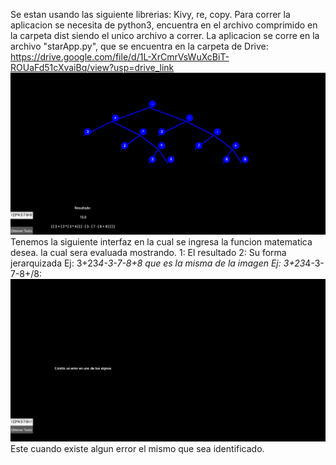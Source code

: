 Se estan usando las siguiente librerias:
    Kivy, re, copy.
Para correr la aplicacion se necesita de python3,  encuentra en el archivo comprimido en la carpeta  dist siendo el unico archivo a correr.
La aplicacion se corre en la archivo "starApp.py", que se encuentra en la carpeta de Drive: https://drive.google.com/file/d/1L-XrCmrVsWuXcBiT-ROUaFd51cXvaiBq/view?usp=drive_link    
![img_1.png](img_1.png)
Tenemos la siguiente interfaz en la cual se ingresa la funcion matematica desea.
la cual sera evaluada mostrando.
    1: El resultado
    2: Su forma jerarquizada
Ej: 3+23*4-3-7-8+8 que es la misma de la imagen
Ej: 3+23*4-3-7-8+/8:
![img_2.png](img_2.png)
Este cuando existe algun error el mismo que sea identificado.
